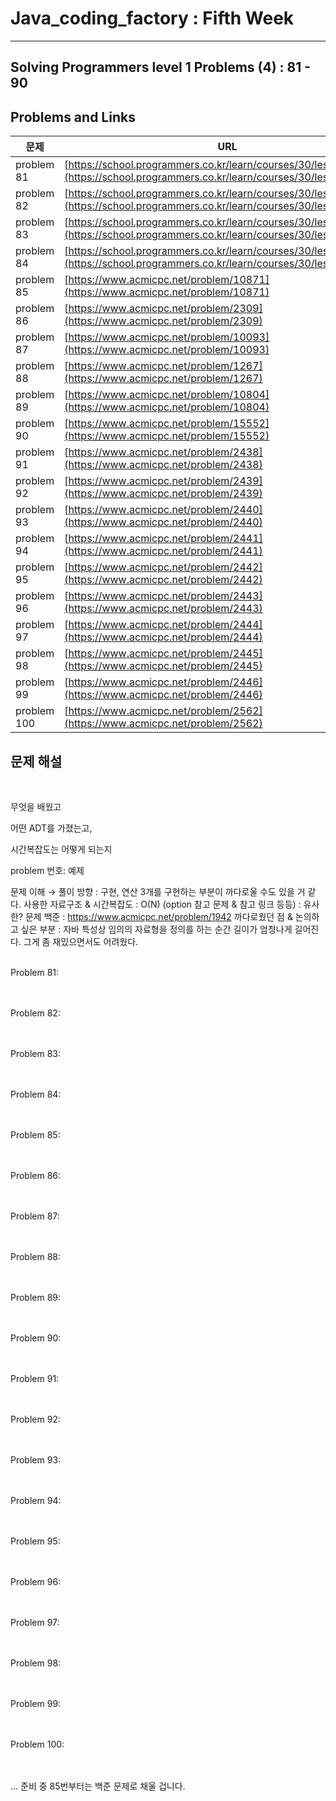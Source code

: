 

# Java_coding_factory : Fifth Week

---

## Solving Programmers level 1 Problems (4) : 81 - 90
## Problems and Links

| 문제 | URL |
| --- | --- |
| problem 81 | [https://school.programmers.co.kr/learn/courses/30/lessons/12906](https://school.programmers.co.kr/learn/courses/30/lessons/12906) |
| problem 82 | [https://school.programmers.co.kr/learn/courses/30/lessons/12903](https://school.programmers.co.kr/learn/courses/30/lessons/12903) |
| problem 83 | [https://school.programmers.co.kr/learn/courses/30/lessons/12901](https://school.programmers.co.kr/learn/courses/30/lessons/12901) |
| problem 84 | [https://school.programmers.co.kr/learn/courses/30/lessons/1845](https://school.programmers.co.kr/learn/courses/30/lessons/1845) |
| problem 85 | [https://www.acmicpc.net/problem/10871](https://www.acmicpc.net/problem/10871) |
| problem 86 | [https://www.acmicpc.net/problem/2309](https://www.acmicpc.net/problem/2309)   | 
| problem 87 | [https://www.acmicpc.net/problem/10093](https://www.acmicpc.net/problem/10093) |
| problem 88 | [https://www.acmicpc.net/problem/1267](https://www.acmicpc.net/problem/1267) |
| problem 89 | [https://www.acmicpc.net/problem/10804](https://www.acmicpc.net/problem/10804) |
| problem 90 | [https://www.acmicpc.net/problem/15552](https://www.acmicpc.net/problem/15552) |
| problem 91 | [https://www.acmicpc.net/problem/2438](https://www.acmicpc.net/problem/2438) |
| problem 92 | [https://www.acmicpc.net/problem/2439](https://www.acmicpc.net/problem/2439) |
| problem 93 | [https://www.acmicpc.net/problem/2440](https://www.acmicpc.net/problem/2440) |
| problem 94 | [https://www.acmicpc.net/problem/2441](https://www.acmicpc.net/problem/2441) |
| problem 95 | [https://www.acmicpc.net/problem/2442](https://www.acmicpc.net/problem/2442) |
| problem 96 | [https://www.acmicpc.net/problem/2443](https://www.acmicpc.net/problem/2443) |
| problem 97 | [https://www.acmicpc.net/problem/2444](https://www.acmicpc.net/problem/2444) |
| problem 98 | [https://www.acmicpc.net/problem/2445](https://www.acmicpc.net/problem/2445) |
| problem 99 | [https://www.acmicpc.net/problem/2446](https://www.acmicpc.net/problem/2446) |
| problem 100 | [https://www.acmicpc.net/problem/2562](https://www.acmicpc.net/problem/2562) |


 


## 문제 해설
<br/>


무엇을 배웠고 <br/>

어떤 ADT를 가졌는고, <br/>

시간복잡도는 어떻게 되는지 
<br/>

problem 번호: 예제

문제 이해 → 풀이 방향 : 구현, 연산 3개를 구현하는 부분이 까다로울 수도 있을 거 같다.
사용한 자료구조 & 시간복잡도 : O(N)
(option 참고 문제 & 참고 링크 등등) : 유사한? 문제 백준 : https://www.acmicpc.net/problem/1942
까다로웠던 점 & 논의하고 싶은 부분 : 자바 특성상 임의의 자료형을 정의를 하는 순간 길이가 엄청나게 길어진다. 그게 좀 재밌으면서도 어려웠다.
<br/>
<br/>

Problem 81: <br> <br> <br>

Problem 82: <br> <br> <br>

Problem 83: <br> <br> <br>

Problem 84: <br> <br> <br>

Problem 85: <br> <br> <br>

Problem 86: <br> <br> <br>

Problem 87: <br> <br> <br>

Problem 88: <br> <br> <br>

Problem 89: <br> <br> <br>

Problem 90: <br> <br> <br>

Problem 91: <br> <br> <br>

Problem 92: <br> <br> <br>

Problem 93: <br> <br> <br>

Problem 94: <br> <br> <br>

Problem 95: <br> <br> <br>

Problem 96: <br> <br> <br>

Problem 97: <br> <br> <br>

Problem 98: <br> <br> <br>

Problem 99: <br> <br> <br>

Problem 100: <br> <br> <br>


... 준비 중 85번부터는 백준 문제로 채울 겁니다. 

